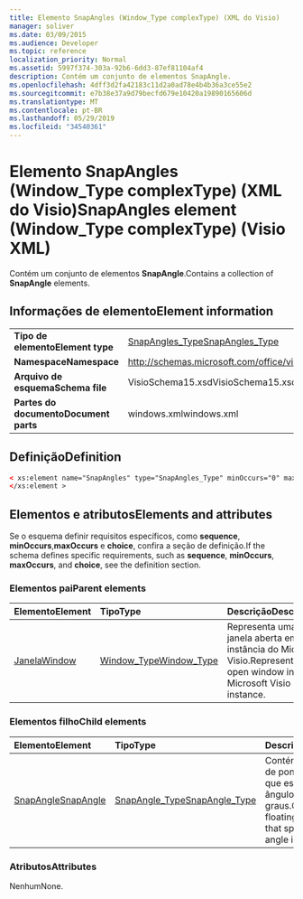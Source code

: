```yaml
---
title: Elemento SnapAngles (Window_Type complexType) (XML do Visio)
manager: soliver
ms.date: 03/09/2015
ms.audience: Developer
ms.topic: reference
localization_priority: Normal
ms.assetid: 5997f374-303a-92b6-6dd3-87ef81104af4
description: Contém um conjunto de elementos SnapAngle.
ms.openlocfilehash: 4dff3d2fa42183c11d2a0ad78e4b4b36a3ce55e2
ms.sourcegitcommit: e7b38e37a9d79becfd679e10420a19890165606d
ms.translationtype: MT
ms.contentlocale: pt-BR
ms.lasthandoff: 05/29/2019
ms.locfileid: "34540361"
---
```

# <a name="snapangles-element-window_type-complextype-visio-xml"></a><span data-ttu-id="7bd9b-103">Elemento SnapAngles (Window_Type complexType) (XML do Visio)</span><span class="sxs-lookup"><span data-stu-id="7bd9b-103">SnapAngles element (Window_Type complexType) (Visio XML)</span></span>

<span data-ttu-id="7bd9b-104">Contém um conjunto de elementos **SnapAngle**.</span><span class="sxs-lookup"><span data-stu-id="7bd9b-104">Contains a collection of **SnapAngle** elements.</span></span> 
  
## <a name="element-information"></a><span data-ttu-id="7bd9b-105">Informações de elemento</span><span class="sxs-lookup"><span data-stu-id="7bd9b-105">Element information</span></span>

|||
|:-----|:-----|
|<span data-ttu-id="7bd9b-106">**Tipo de elemento**</span><span class="sxs-lookup"><span data-stu-id="7bd9b-106">**Element type**</span></span> <br/> |[<span data-ttu-id="7bd9b-107">SnapAngles_Type</span><span class="sxs-lookup"><span data-stu-id="7bd9b-107">SnapAngles_Type</span></span>](snapangles_type-complextypevisio-xml.md) <br/> |
|<span data-ttu-id="7bd9b-108">**Namespace**</span><span class="sxs-lookup"><span data-stu-id="7bd9b-108">**Namespace**</span></span> <br/> |http://schemas.microsoft.com/office/visio/2012/main  <br/> |
|<span data-ttu-id="7bd9b-109">**Arquivo de esquema**</span><span class="sxs-lookup"><span data-stu-id="7bd9b-109">**Schema file**</span></span> <br/> |<span data-ttu-id="7bd9b-110">VisioSchema15.xsd</span><span class="sxs-lookup"><span data-stu-id="7bd9b-110">VisioSchema15.xsd</span></span>  <br/> |
|<span data-ttu-id="7bd9b-111">**Partes do documento**</span><span class="sxs-lookup"><span data-stu-id="7bd9b-111">**Document parts**</span></span> <br/> |<span data-ttu-id="7bd9b-112">windows.xml</span><span class="sxs-lookup"><span data-stu-id="7bd9b-112">windows.xml</span></span>  <br/> |
   
## <a name="definition"></a><span data-ttu-id="7bd9b-113">Definição</span><span class="sxs-lookup"><span data-stu-id="7bd9b-113">Definition</span></span>

```XML
< xs:element name="SnapAngles" type="SnapAngles_Type" minOccurs="0" maxOccurs="1" >
</xs:element >
```

## <a name="elements-and-attributes"></a><span data-ttu-id="7bd9b-114">Elementos e atributos</span><span class="sxs-lookup"><span data-stu-id="7bd9b-114">Elements and attributes</span></span>

<span data-ttu-id="7bd9b-115">Se o esquema definir requisitos específicos, como **sequence**, **minOccurs**,**maxOccurs** e **choice**, confira a seção de definição.</span><span class="sxs-lookup"><span data-stu-id="7bd9b-115">If the schema defines specific requirements, such as **sequence**, **minOccurs**, **maxOccurs**, and **choice**, see the definition section.</span></span> 
  
### <a name="parent-elements"></a><span data-ttu-id="7bd9b-116">Elementos pai</span><span class="sxs-lookup"><span data-stu-id="7bd9b-116">Parent elements</span></span>

|<span data-ttu-id="7bd9b-117">**Elemento**</span><span class="sxs-lookup"><span data-stu-id="7bd9b-117">**Element**</span></span>|<span data-ttu-id="7bd9b-118">**Tipo**</span><span class="sxs-lookup"><span data-stu-id="7bd9b-118">**Type**</span></span>|<span data-ttu-id="7bd9b-119">**Descrição**</span><span class="sxs-lookup"><span data-stu-id="7bd9b-119">**Description**</span></span>|
|:-----|:-----|:-----|
|[<span data-ttu-id="7bd9b-120">Janela</span><span class="sxs-lookup"><span data-stu-id="7bd9b-120">Window</span></span>](window-element-windows_type-complextypevisio-xml.md) <br/> |[<span data-ttu-id="7bd9b-121">Window_Type</span><span class="sxs-lookup"><span data-stu-id="7bd9b-121">Window_Type</span></span>](window_type-complextypevisio-xml.md) <br/> |<span data-ttu-id="7bd9b-122">Representa uma janela aberta em uma instância do Microsoft Visio.</span><span class="sxs-lookup"><span data-stu-id="7bd9b-122">Represents an open window in a Microsoft Visio instance.</span></span>  <br/> |
   
### <a name="child-elements"></a><span data-ttu-id="7bd9b-123">Elementos filho</span><span class="sxs-lookup"><span data-stu-id="7bd9b-123">Child elements</span></span>

|<span data-ttu-id="7bd9b-124">**Elemento**</span><span class="sxs-lookup"><span data-stu-id="7bd9b-124">**Element**</span></span>|<span data-ttu-id="7bd9b-125">**Tipo**</span><span class="sxs-lookup"><span data-stu-id="7bd9b-125">**Type**</span></span>|<span data-ttu-id="7bd9b-126">**Descrição**</span><span class="sxs-lookup"><span data-stu-id="7bd9b-126">**Description**</span></span>|
|:-----|:-----|:-----|
|[<span data-ttu-id="7bd9b-127">SnapAngle</span><span class="sxs-lookup"><span data-stu-id="7bd9b-127">SnapAngle</span></span>](snapangle-element-snapangles_type-complextypevisio-xml.md) <br/> |[<span data-ttu-id="7bd9b-128">SnapAngle_Type</span><span class="sxs-lookup"><span data-stu-id="7bd9b-128">SnapAngle_Type</span></span>](snapangle_type-complextypevisio-xml.md) <br/> |<span data-ttu-id="7bd9b-129">Contém um número de ponto flutuante que especifica um ângulo de encaixe em graus.</span><span class="sxs-lookup"><span data-stu-id="7bd9b-129">Contains a floating point number that specifies a snap angle in degrees.</span></span>  <br/> |
   
### <a name="attributes"></a><span data-ttu-id="7bd9b-130">Atributos</span><span class="sxs-lookup"><span data-stu-id="7bd9b-130">Attributes</span></span>

<span data-ttu-id="7bd9b-131">Nenhum</span><span class="sxs-lookup"><span data-stu-id="7bd9b-131">None.</span></span>
  

